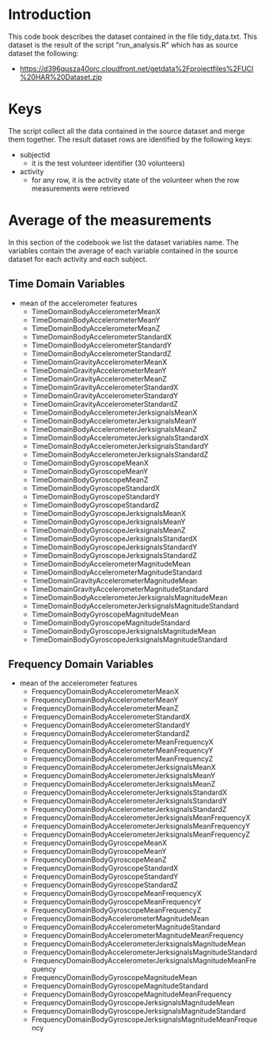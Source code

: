 # Introduction

This code book describes the dataset contained in the file tidy_data.txt. 
This dataset is the result of the script "run_analysis.R" which has as source dataset the following:
* https://d396qusza40orc.cloudfront.net/getdata%2Fprojectfiles%2FUCI%20HAR%20Dataset.zip

# Keys

The script collect all the data contained in the source dataset and merge them together. 
The result dataset rows are identified by the following keys:

* subjectid
	+ it is the test volunteer identifier (30 volunteers)
* activity
	+ for any row, it is the activity state of the volunteer when the row measurements were retrieved

	
# Average of the measurements


In this section of the codebook we list the dataset variables name. 
The variables contain the average of each variable contained in the source dataset for each activity and each subject.

## Time Domain Variables

* mean of the accelerometer features
	+ TimeDomainBodyAccelerometerMeanX
	+ TimeDomainBodyAccelerometerMeanY
	+ TimeDomainBodyAccelerometerMeanZ
	+ TimeDomainBodyAccelerometerStandardX
	+ TimeDomainBodyAccelerometerStandardY
	+ TimeDomainBodyAccelerometerStandardZ
	+ TimeDomainGravityAccelerometerMeanX
	+ TimeDomainGravityAccelerometerMeanY
	+ TimeDomainGravityAccelerometerMeanZ
	+ TimeDomainGravityAccelerometerStandardX
	+ TimeDomainGravityAccelerometerStandardY
	+ TimeDomainGravityAccelerometerStandardZ
	+ TimeDomainBodyAccelerometerJerksignalsMeanX
	+ TimeDomainBodyAccelerometerJerksignalsMeanY
	+ TimeDomainBodyAccelerometerJerksignalsMeanZ
	+ TimeDomainBodyAccelerometerJerksignalsStandardX
	+ TimeDomainBodyAccelerometerJerksignalsStandardY
	+ TimeDomainBodyAccelerometerJerksignalsStandardZ
	+ TimeDomainBodyGyroscopeMeanX
	+ TimeDomainBodyGyroscopeMeanY
	+ TimeDomainBodyGyroscopeMeanZ
	+ TimeDomainBodyGyroscopeStandardX
	+ TimeDomainBodyGyroscopeStandardY
	+ TimeDomainBodyGyroscopeStandardZ
	+ TimeDomainBodyGyroscopeJerksignalsMeanX
	+ TimeDomainBodyGyroscopeJerksignalsMeanY
	+ TimeDomainBodyGyroscopeJerksignalsMeanZ
	+ TimeDomainBodyGyroscopeJerksignalsStandardX
	+ TimeDomainBodyGyroscopeJerksignalsStandardY
	+ TimeDomainBodyGyroscopeJerksignalsStandardZ
	+ TimeDomainBodyAccelerometerMagnitudeMean
	+ TimeDomainBodyAccelerometerMagnitudeStandard
	+ TimeDomainGravityAccelerometerMagnitudeMean
	+ TimeDomainGravityAccelerometerMagnitudeStandard
	+ TimeDomainBodyAccelerometerJerksignalsMagnitudeMean
	+ TimeDomainBodyAccelerometerJerksignalsMagnitudeStandard
	+ TimeDomainBodyGyroscopeMagnitudeMean
	+ TimeDomainBodyGyroscopeMagnitudeStandard
	+ TimeDomainBodyGyroscopeJerksignalsMagnitudeMean
	+ TimeDomainBodyGyroscopeJerksignalsMagnitudeStandard
	
## Frequency Domain Variables

* mean of the accelerometer features
	+ FrequencyDomainBodyAccelerometerMeanX
	+ FrequencyDomainBodyAccelerometerMeanY
	+ FrequencyDomainBodyAccelerometerMeanZ
	+ FrequencyDomainBodyAccelerometerStandardX
	+ FrequencyDomainBodyAccelerometerStandardY
	+ FrequencyDomainBodyAccelerometerStandardZ
	+ FrequencyDomainBodyAccelerometerMeanFrequencyX
	+ FrequencyDomainBodyAccelerometerMeanFrequencyY
	+ FrequencyDomainBodyAccelerometerMeanFrequencyZ
	+ FrequencyDomainBodyAccelerometerJerksignalsMeanX
	+ FrequencyDomainBodyAccelerometerJerksignalsMeanY
	+ FrequencyDomainBodyAccelerometerJerksignalsMeanZ
	+ FrequencyDomainBodyAccelerometerJerksignalsStandardX
	+ FrequencyDomainBodyAccelerometerJerksignalsStandardY
	+ FrequencyDomainBodyAccelerometerJerksignalsStandardZ
	+ FrequencyDomainBodyAccelerometerJerksignalsMeanFrequencyX
	+ FrequencyDomainBodyAccelerometerJerksignalsMeanFrequencyY
	+ FrequencyDomainBodyAccelerometerJerksignalsMeanFrequencyZ
	+ FrequencyDomainBodyGyroscopeMeanX
	+ FrequencyDomainBodyGyroscopeMeanY
	+ FrequencyDomainBodyGyroscopeMeanZ
	+ FrequencyDomainBodyGyroscopeStandardX
	+ FrequencyDomainBodyGyroscopeStandardY
	+ FrequencyDomainBodyGyroscopeStandardZ
	+ FrequencyDomainBodyGyroscopeMeanFrequencyX
	+ FrequencyDomainBodyGyroscopeMeanFrequencyY
	+ FrequencyDomainBodyGyroscopeMeanFrequencyZ
	+ FrequencyDomainBodyAccelerometerMagnitudeMean
	+ FrequencyDomainBodyAccelerometerMagnitudeStandard
	+ FrequencyDomainBodyAccelerometerMagnitudeMeanFrequency
	+ FrequencyDomainBodyAccelerometerJerksignalsMagnitudeMean
	+ FrequencyDomainBodyAccelerometerJerksignalsMagnitudeStandard
	+ FrequencyDomainBodyAccelerometerJerksignalsMagnitudeMeanFrequency
	+ FrequencyDomainBodyGyroscopeMagnitudeMean
	+ FrequencyDomainBodyGyroscopeMagnitudeStandard
	+ FrequencyDomainBodyGyroscopeMagnitudeMeanFrequency
	+ FrequencyDomainBodyGyroscopeJerksignalsMagnitudeMean
	+ FrequencyDomainBodyGyroscopeJerksignalsMagnitudeStandard
	+ FrequencyDomainBodyGyroscopeJerksignalsMagnitudeMeanFrequency
